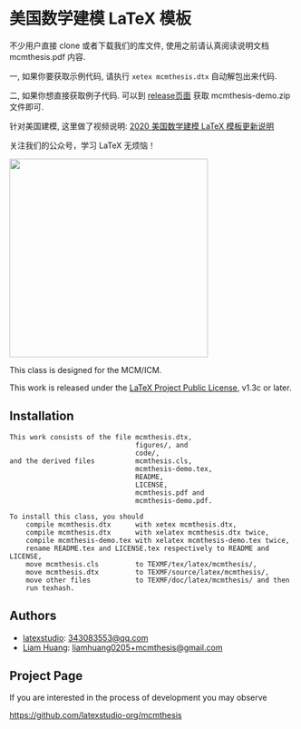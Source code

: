 # 美国数学建模 LaTeX 模板

不少用户直接 clone 或者下载我们的库文件, 使用之前请认真阅读说明文档 mcmthesis.pdf 内容. 

一, 如果你要获取示例代码, 请执行 `xetex mcmthesis.dtx` 自动解包出来代码.

二, 如果你想直接获取例子代码. 可以到 [release页面](https://github.com/latexstudio-org/mcmthesis/releases) 获取 mcmthesis-demo.zip 文件即可.


针对美国建模, 这里做了视频说明: [2020 美国数学建模 LaTeX 模板更新说明](https://www.bilibili.com/video/av85259525)


关注我们的公众号，学习 LaTeX 无烦恼！

<img src="https://pics.latexstudio.net/wp-content/themes/dux/img/gongzhonghao5.jpg" alt="" width="350px">

This class is designed for the MCM/ICM.

This work is released under the [LaTeX Project Public
License](http://www.latex-project.org/lppl.txt), v1.3c or later.

## Installation

```plain
This work consists of the file mcmthesis.dtx,
                               figures/, and
                               code/,
and the derived files          mcmthesis.cls,
                               mcmthesis-demo.tex,
                               README,
                               LICENSE,
                               mcmthesis.pdf and
                               mcmthesis-demo.pdf.

To install this class, you should
    compile mcmthesis.dtx      with xetex mcmthesis.dtx,
    compile mcmthesis.dtx      with xelatex mcmthesis.dtx twice,
    compile mcmthesis-demo.tex with xelatex mcmthesis-demo.tex twice,
    rename README.tex and LICENSE.tex respectively to README and LICENSE,
    move mcmthesis.cls         to TEXMF/tex/latex/mcmthesis/,
    move mcmthesis.dtx         to TEXMF/source/latex/mcmthesis/,
    move other files           to TEXMF/doc/latex/mcmthesis/ and then
    run texhash.
```

## Authors

* [latexstudio][latexstudio]: 343083553@qq.com
* [Liam Huang][liam-ctan]: liamhuang0205+mcmthesis@gmail.com

## Project Page

If you are interested in the process of development you may observe

<https://github.com/latexstudio-org/mcmthesis>

[latexstudio]: http://www.latexstudio.net/
[liam-ctan]: http://www.ctan.org/author/huang-l
